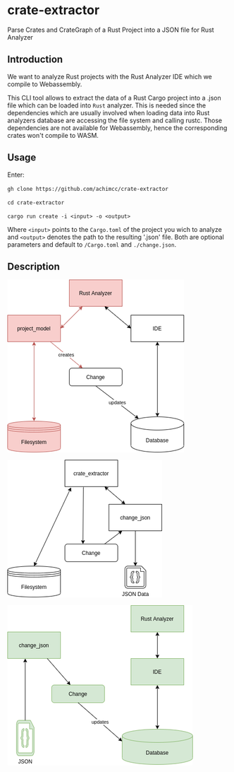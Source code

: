 # crate-extractor
Parse Crates and CrateGraph of a Rust Project into a JSON file for Rust Analyzer

## Introduction

We want to analyze Rust projects with the Rust Analyzer IDE which we compile to Webassembly.

This CLI tool allows to extract the data of a Rust Cargo project into a .json file which can be loaded into `Rust` analyzer. This is needed since the dependencies which are usually involved when loading data into Rust analyzers database are accessing the file system and calling rustc. Those dependencies are not available for Webassembly, hence the corresponding crates won't compile to WASM.

## Usage

Enter:

``gh clone https://github.com/achimcc/crate-extractor``

``cd crate-extractor``

``cargo run create -i <input> -o <output>``

Where `<input>` points to the `Cargo.toml` of the project you wich to analyze and `<output>` denotes the path to the resulting '.json' file. Both are optional parameters and default to `/Cargo.toml` and `./change.json`.

## Description

![Architecture 1](architecture1.png)

![Architecture 2](architecture2.png)

![Architecture 3](architecture3.png)



